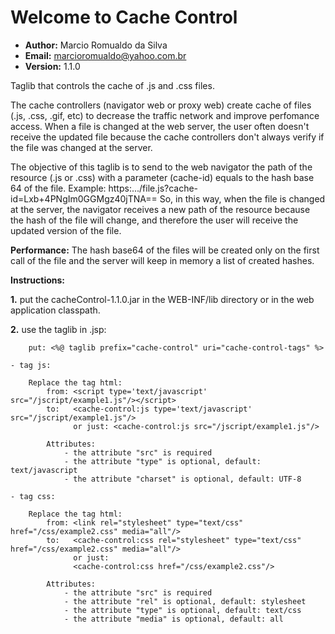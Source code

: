 # Welcome to Cache Control 

  - **Author:** Marcio Romualdo da Silva
  - **Email:** marcioromualdo@yahoo.com.br
  - **Version:** 1.1.0

Taglib that controls the cache of .js and .css files.

The cache controllers (navigator web or proxy web) create cache of files (.js, .css, .gif, etc) to decrease the traffic network and improve perfomance access. 
When a file is changed at the web server, the user often doesn't receive the updated file because the cache controllers don't always verify if the file was changed at the server.

The objective of this taglib is to send to the web navigator the path of the resource (.js or .css) with a parameter (cache-id) equals to the hash base 64 of the file. Example: https:.../file.js?cache-id=Lxb+4PNgIm0GGMgz40jTNA==
So, in this way, when the file is changed at the server, the navigator receives a new path of the resource because the hash of the file will change, and therefore the user will receive the updated version of the file.

**Performance:** The hash base64 of the files will be created only on the first call of the file and the server will keep in memory a list of created hashes.

**Instructions:**

**1.**  put the cacheControl-1.1.0.jar in the WEB-INF/lib directory or in the web application classpath.      

**2.**  use the taglib in .jsp:
```
    put: <%@ taglib prefix="cache-control" uri="cache-control-tags" %>
```
    - tag js:
```
    Replace the tag html:
        from: <script type='text/javascript' src="/jscript/example1.js"/></script>
        to:   <cache-control:js type='text/javascript' src="/jscript/example1.js"/>
              or just: <cache-control:js src="/jscript/example1.js"/>
    
        Attributes:
            - the attribute "src" is required
            - the attribute "type" is optional, default: text/javascript
            - the attribute "charset" is optional, default: UTF-8
``` 
    - tag css:
```
    Replace the tag html:
        from: <link rel="stylesheet" type="text/css" href="/css/example2.css" media="all"/>
        to:   <cache-control:css rel="stylesheet" type="text/css" href="/css/example2.css" media="all"/>
              or just:
              <cache-control:css href="/css/example2.css"/>
    
        Attributes:
            - the attribute "src" is required
            - the attribute "rel" is optional, default: stylesheet
            - the attribute "type" is optional, default: text/css
            - the attribute "media" is optional, default: all
```

